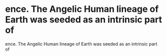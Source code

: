 # ence. The Angelic Human lineage of Earth was seeded as an intrinsic part of

ence. The Angelic Human lineage of Earth was seeded as an intrinsic part of